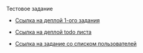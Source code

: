 Тестовое задание 

* [Ссылка на деплой 1-ого задания](https://testovoe-zadanie-8xl2.vercel.app/)

* [Ссылка на деплой todo листа](https://testovoe-zadanie-jet.vercel.app/)

* [Ссылка на задание со списком пользователей](https://testovoe-zadanie-4cfl.vercel.app/)



